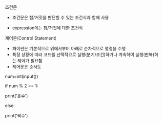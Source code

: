 조건문 

* 조건문은 참/거짓을 판단할 수 있는 조건식과 함께 사용

* expression에는 참/거짓에 대한 조건식

  

제어문(Control Statement)

* 파이썬은 기본적으로 위에서부터 아래로 순차적으로 명령을 수행
* 특정 상황에 따라 코드를 선택적으로 실행(분기/조건)하거나 계속하여 실행(반복)하는 제어가 필요함
* 제어문은 순서도

num=int(input())

if num % 2 == 1:

print('홀수')

else:

print('짝수')



